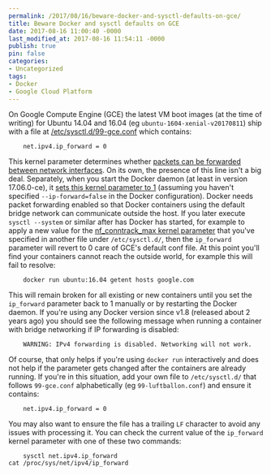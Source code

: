 ```yaml
---
permalink: /2017/08/16/beware-docker-and-sysctl-defaults-on-gce/
title: Beware Docker and sysctl defaults on GCE
date: 2017-08-16 11:00:40 -0000
last_modified_at: 2017-08-16 11:54:11 -0000
publish: true
pin: false
categories:
- Uncategorized
tags:
- Docker
- Google Cloud Platform
---
```

On Google Compute Engine (GCE) the latest VM boot images (at the time of writing) for Ubuntu 14.04 and 16.04 (eg `ubuntu-1604-xenial-v20170811`) ship with a file at [/etc/sysctl.d/99-gce.conf](https://gist.github.com/jstangroome/be4bee805c97063c28869ff4d636ed26) which contains:
  
        net.ipv4.ip_forward = 0

This kernel parameter determines whether [packets can be forwarded between network interfaces](https://www.kernel.org/doc/Documentation/networking/ip-sysctl.txt). On its own, the presence of this line isn't a big deal. Separately, when you start the Docker daemon (at least in version 17.06.0-ce), it [sets this kernel parameter to 1](https://docs.docker.com/engine/userguide/networking/default_network/container-communication/#communicating-to-the-outside-world) (assuming you haven't specified `--ip-forward=false` in the Docker configuration). Docker needs packet forwarding enabled so that Docker containers using the default bridge network can communicate outside the host. If you later execute `sysctl --system` or similar after has Docker has started, for example to apply a new value for the [nf_conntrack_max kernel parameter](https://www.kernel.org/doc/Documentation/networking/nf_conntrack-sysctl.txt) that you've specified in another file under `/etc/sysctl.d/`, then the `ip_forward` parameter will revert to 0 care of GCE's default conf file. At this point you'll find your containers cannot reach the outside world, for example this will fail to resolve:
  
        docker run ubuntu:16.04 getent hosts google.com

This will remain broken for all existing or new containers until you set the `ip_forward` parameter back to 1 manually or by restarting the Docker daemon. If you're using any Docker version since v1.8 (released about 2 years ago) you should see the following message when running a container with bridge networking if IP forwarding is disabled:
  
        WARNING: IPv4 forwarding is disabled. Networking will not work.

Of course, that only helps if you're using `docker run` interactively and does not help if the parameter gets changed after the containers are already running. If you're in this situation, add your own file to `/etc/sysctl.d/` that follows `99-gce.conf` alphabetically (eg `99-luftballon.conf`) and ensure it contains:
  
        net.ipv4.ip_forward = 0

You may also want to ensure the file has a trailing `LF` character to avoid any issues with processing it. You can check the current value of the `ip_forward` kernel parameter with one of these two commands:
  
        sysctl net.ipv4.ip_forward
    cat /proc/sys/net/ipv4/ip_forward
